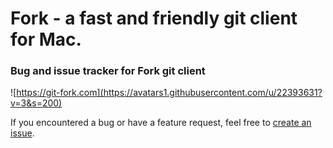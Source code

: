 # Fork - a fast and friendly git client for Mac.
### Bug and issue tracker for Fork git client

![https://git-fork.com](https://avatars1.githubusercontent.com/u/22393631?v=3&s=200)

If you encountered a bug or have a feature request, feel free to [create an issue](https://github.com/ForkIssues/Tracker/issues/new).
